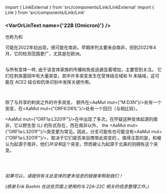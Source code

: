 import { LinkExternal } from 'src/components/Link/LinkExternal'
import { Link } from 'src/components/Link/Link'




<MdxContent filepath="clusters/VoCHeader.md" />

### <VarOrLinText name={'22B (Omicron)'} />
也称为<VarOrLin name="22B (Omicron)" invert={true}/>和<Who name="Omicron" />

<MdxContent filepath="clusters/OmicronHeader.md" />

<VarOrLin name="22B (Omicron)"/> 可能在2022年初出现，很可能在南非。早期序列主要来自南非，但到2022年4月，它的检测范围更广，尤其是在欧洲。
<br/><br/>

与所有<Who name="Omicron" />变体一样, 由于该变体家族的传播和免疫逃避显着增加，<VarOrLin name="22B (Omicron)" prefix=""/>主要受到关注。 它们在刺突基因中有大量突变，其中许多突变发生在受体结合域和 N 末端域，这可能在 ACE2 结合和抗体识别中发挥关键作用。
<br/>

<MdxContent filepath="clusters/22A22B_Spike.md" />
<br/>

除了<VarOrLin name="22B (Omicron)" prefix=""/>与<VarOrLin name="21L (Omicron)" prefix=""/>共享的刺突之外的许多突变， <VarOrLin name="22B (Omicron)" prefix=""/>额外在<AaMut mut={"M:D3N"}/>处有一个突变，在<AaMut mut={"ORF6:D61L"}/>处有一个回归（与<VarOrLin name="21L (Omicron)" prefix=""/>相比较）。

<AaMut mut={"ORF1a:L3201F"}/>在<VarOrLin name="21L (Omicron)" prefix=""/>中出现了多次。在怀疑这种变体起源的南非，它以野生型 (L) 的形式存在，而在南非以外， the <AaMut mut={"ORF1a:L3201F"}/>突变更为常见。因此，分支<VarOrLin name="21L (Omicron)" prefix=""/>可能有也可能没有<AaMut mut={"ORF1a:L3201F"}/>，取决于它们是否来自携带此突变的 <VarOrLin name="21L (Omicron)" prefix=""/>。值得注意的是，<VarOrLin name="22A (Omicron)" prefix=""/>和<VarOrLin name="22B (Omicron)" prefix=""/>被认为起源于南非，他们<i>并没有</i>这个突变，然而被认为起源于北美的<VarOrLin name="22C (Omicron)" prefix=""/>则拥有这个突变。

<br/><br/>

_如果可以，请提供有关此变体的更多信息的链接来帮助我们！_

_(感谢 Erik Boehm 在这些页面上使用的与 22A-22C 相关的信息整理工作。)_
